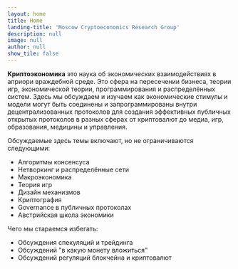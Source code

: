 ```yaml
---
layout: home
title: Home
landing-title: 'Moscow Cryptoeconomics Research Group'
description: null
image: null
author: null
show_tile: false
---
```


**Криптоэкономика**  это наука об экономических взаимодействиях в априори враждебной среде. Это сфера на пересечении бизнеса, теории игр, экономической теории, программирования и распределённых систем. Здесь мы обсуждаем и изучаем как экономические стимулы и модели могут быть соединены и запрограммированы внутри децентрализованных протоколов для создания эффективных публичных открытых протоколов в разных сферах от криптовалют до медиа, игр, образования, медицины и управления.

Обсуждаемые здесь темы включают, но не ограничиваются следующими:
- Алгоритмы консенсуса 
- Нетворкинг и распределённые сети
- Макроэкономика
- Теория игр
- Дизайн механизмов
- Криптография
- Governance в публичных протоколах
- Австрийская школа экономики

Чего мы стараемся избегать:
- Обсуждения спекуляций и трейдинга
- Обсуждений "в какую монету вложиться"
- Обсуждений регуляций блокчейна и криптовалют
